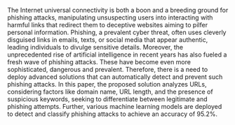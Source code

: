 The Internet universal connectivity is both a boon and 
a breeding ground for phishing attacks, manipulating 
unsuspecting users into interacting with harmful links that 
redirect them to deceptive websites aiming to pilfer personal 
information. Phishing, a prevalent cyber threat, often uses cleverly 
disguised links in emails, texts, or social media that appear 
authentic, leading individuals to divulge sensitive details. 
Moreover, the unprecedented rise of artificial intelligence in 
recent years has also fueled a fresh wave of phishing attacks. These 
have become even more sophisticated, dangerous and prevalent. 
Therefore, there is a need to deploy advanced solutions that can 
automatically detect and prevent such phishing attacks. In this 
paper, the proposed solution analyzes URLs, considering factors 
like domain name, URL length, and the presence of suspicious 
keywords, seeking to differentiate between legitimate and phishing 
attempts. Further, various machine learning models are deployed 
to detect and classify phishing attacks to achieve an accuracy of 
95.2%. 
